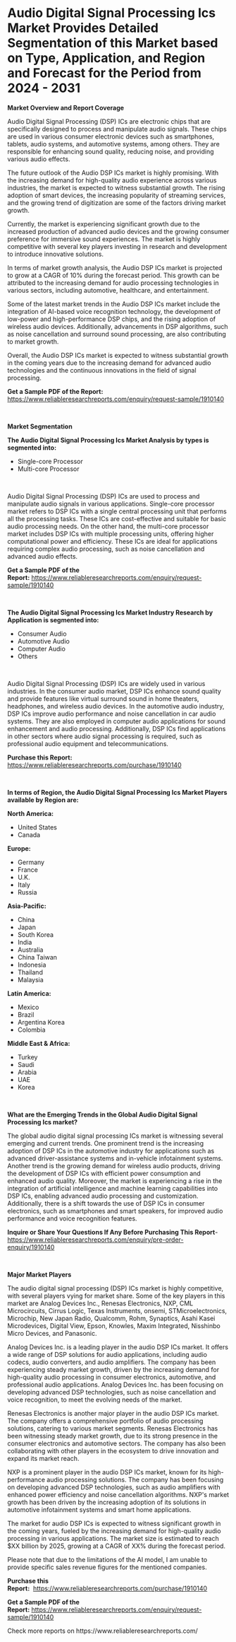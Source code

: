 <p><h1>Audio Digital Signal Processing Ics Market Provides Detailed Segmentation of this Market based on Type, Application, and Region and Forecast for the Period from 2024 - 2031</h1></p><p><strong>Market Overview and Report Coverage</strong></p>
<p><p>Audio Digital Signal Processing (DSP) ICs are electronic chips that are specifically designed to process and manipulate audio signals. These chips are used in various consumer electronic devices such as smartphones, tablets, audio systems, and automotive systems, among others. They are responsible for enhancing sound quality, reducing noise, and providing various audio effects.</p><p>The future outlook of the Audio DSP ICs market is highly promising. With the increasing demand for high-quality audio experience across various industries, the market is expected to witness substantial growth. The rising adoption of smart devices, the increasing popularity of streaming services, and the growing trend of digitization are some of the factors driving market growth.</p><p>Currently, the market is experiencing significant growth due to the increased production of advanced audio devices and the growing consumer preference for immersive sound experiences. The market is highly competitive with several key players investing in research and development to introduce innovative solutions.</p><p>In terms of market growth analysis, the Audio DSP ICs market is projected to grow at a CAGR of 10% during the forecast period. This growth can be attributed to the increasing demand for audio processing technologies in various sectors, including automotive, healthcare, and entertainment.</p><p>Some of the latest market trends in the Audio DSP ICs market include the integration of AI-based voice recognition technology, the development of low-power and high-performance DSP chips, and the rising adoption of wireless audio devices. Additionally, advancements in DSP algorithms, such as noise cancellation and surround sound processing, are also contributing to market growth.</p><p>Overall, the Audio DSP ICs market is expected to witness substantial growth in the coming years due to the increasing demand for advanced audio technologies and the continuous innovations in the field of signal processing.</p></p>
<p><strong>Get a Sample PDF of the Report:</strong> <a href="https://www.reliableresearchreports.com/enquiry/request-sample/1910140">https://www.reliableresearchreports.com/enquiry/request-sample/1910140</a></p>
<p>&nbsp;</p>
<p><strong>Market Segmentation</strong></p>
<p><strong>The Audio Digital Signal Processing Ics Market Analysis by types is segmented into:</strong></p>
<p><ul><li>Single-core Processor</li><li>Multi-core Processor</li></ul></p>
<p>&nbsp;</p>
<p><p>Audio Digital Signal Processing (DSP) ICs are used to process and manipulate audio signals in various applications. Single-core processor market refers to DSP ICs with a single central processing unit that performs all the processing tasks. These ICs are cost-effective and suitable for basic audio processing needs. On the other hand, the multi-core processor market includes DSP ICs with multiple processing units, offering higher computational power and efficiency. These ICs are ideal for applications requiring complex audio processing, such as noise cancellation and advanced audio effects.</p></p>
<p><strong>Get a Sample PDF of the Report:</strong>&nbsp;<a href="https://www.reliableresearchreports.com/enquiry/request-sample/1910140">https://www.reliableresearchreports.com/enquiry/request-sample/1910140</a></p>
<p>&nbsp;</p>
<p><strong>The Audio Digital Signal Processing Ics Market Industry Research by Application is segmented into:</strong></p>
<p><ul><li>Consumer Audio</li><li>Automotive Audio</li><li>Computer Audio</li><li>Others</li></ul></p>
<p>&nbsp;</p>
<p><p>Audio Digital Signal Processing (DSP) ICs are widely used in various industries. In the consumer audio market, DSP ICs enhance sound quality and provide features like virtual surround sound in home theaters, headphones, and wireless audio devices. In the automotive audio industry, DSP ICs improve audio performance and noise cancellation in car audio systems. They are also employed in computer audio applications for sound enhancement and audio processing. Additionally, DSP ICs find applications in other sectors where audio signal processing is required, such as professional audio equipment and telecommunications.</p></p>
<p><strong>Purchase this Report:</strong>&nbsp; <a href="https://www.reliableresearchreports.com/purchase/1910140">https://www.reliableresearchreports.com/purchase/1910140</a></p>
<p>&nbsp;</p>
<p><strong>In terms of Region, the Audio Digital Signal Processing Ics Market Players available by Region are:</strong></p>
<p>
    <p> <strong> North America: </strong>
        <ul>
            <li>United States</li>
            <li>Canada</li>
        </ul>
        </p> 
    <p> <strong> Europe: </strong>
        <ul>
            <li>Germany</li>
            <li>France</li>
            <li>U.K.</li>
            <li>Italy</li>
            <li>Russia</li>
        </ul>
        </p> 
    <p> <strong> Asia-Pacific: </strong>
        <ul>
            <li>China</li>
            <li>Japan</li>
            <li>South Korea</li>
            <li>India</li>
            <li>Australia</li>
            <li>China Taiwan</li>
            <li>Indonesia</li>
            <li>Thailand</li>
            <li>Malaysia</li>
        </ul>
        </p> 
    <p> <strong> Latin America: </strong>
        <ul>
            <li>Mexico</li>
            <li>Brazil</li>
            <li>Argentina Korea</li>
            <li>Colombia</li>
        </ul>
        </p> 
    <p> <strong> Middle East & Africa: </strong>
        <ul>
            <li>Turkey</li>
            <li>Saudi</li>
            <li>Arabia</li>
            <li>UAE</li>
            <li>Korea</li>
        </ul>
    </p>
    </p>
<p>&nbsp;</p>
<p><strong>What are the Emerging Trends in the Global Audio Digital Signal Processing Ics market?</strong></p>
<p><p>The global audio digital signal processing ICs market is witnessing several emerging and current trends. One prominent trend is the increasing adoption of DSP ICs in the automotive industry for applications such as advanced driver-assistance systems and in-vehicle infotainment systems. Another trend is the growing demand for wireless audio products, driving the development of DSP ICs with efficient power consumption and enhanced audio quality. Moreover, the market is experiencing a rise in the integration of artificial intelligence and machine learning capabilities into DSP ICs, enabling advanced audio processing and customization. Additionally, there is a shift towards the use of DSP ICs in consumer electronics, such as smartphones and smart speakers, for improved audio performance and voice recognition features.</p></p>
<p><strong>Inquire or Share Your Questions If Any Before Purchasing This Report</strong>- <a href="https://www.reliableresearchreports.com/enquiry/pre-order-enquiry/1910140">https://www.reliableresearchreports.com/enquiry/pre-order-enquiry/1910140</a></p>
<p>&nbsp;</p>
<p><strong>Major Market Players</strong></p>
<p><p>The audio digital signal processing (DSP) ICs market is highly competitive, with several players vying for market share. Some of the key players in this market are Analog Devices Inc., Renesas Electronics, NXP, CML Microcircuits, Cirrus Logic, Texas Instruments, onsemi, STMicroelectronics, Microchip, New Japan Radio, Qualcomm, Rohm, Synaptics, Asahi Kasei Microdevices, Digital View, Epson, Knowles, Maxim Integrated, Nisshinbo Micro Devices, and Panasonic.</p><p>Analog Devices Inc. is a leading player in the audio DSP ICs market. It offers a wide range of DSP solutions for audio applications, including audio codecs, audio converters, and audio amplifiers. The company has been experiencing steady market growth, driven by the increasing demand for high-quality audio processing in consumer electronics, automotive, and professional audio applications. Analog Devices Inc. has been focusing on developing advanced DSP technologies, such as noise cancellation and voice recognition, to meet the evolving needs of the market.</p><p>Renesas Electronics is another major player in the audio DSP ICs market. The company offers a comprehensive portfolio of audio processing solutions, catering to various market segments. Renesas Electronics has been witnessing steady market growth, due to its strong presence in the consumer electronics and automotive sectors. The company has also been collaborating with other players in the ecosystem to drive innovation and expand its market reach.</p><p>NXP is a prominent player in the audio DSP ICs market, known for its high-performance audio processing solutions. The company has been focusing on developing advanced DSP technologies, such as audio amplifiers with enhanced power efficiency and noise cancellation algorithms. NXP's market growth has been driven by the increasing adoption of its solutions in automotive infotainment systems and smart home applications.</p><p>The market for audio DSP ICs is expected to witness significant growth in the coming years, fueled by the increasing demand for high-quality audio processing in various applications. The market size is estimated to reach $XX billion by 2025, growing at a CAGR of XX% during the forecast period.</p><p>Please note that due to the limitations of the AI model, I am unable to provide specific sales revenue figures for the mentioned companies.</p></p>
<p><strong>Purchase this Report:</strong>&nbsp;&nbsp;<a href="https://www.reliableresearchreports.com/purchase/1910140">https://www.reliableresearchreports.com/purchase/1910140</a></p>
<p></p>
<p><strong>Get a Sample PDF of the Report:</strong>&nbsp;<a href="https://www.reliableresearchreports.com/enquiry/request-sample/1910140">https://www.reliableresearchreports.com/enquiry/request-sample/1910140</a></p>
<p>Check more reports on https://www.reliableresearchreports.com/</p>